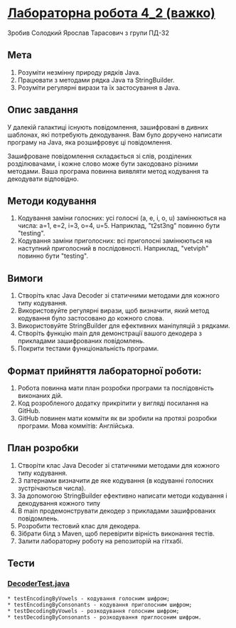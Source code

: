 ﻿# [Лабораторна робота 4_2 (важко)](https://github.com/Goodwin251/solodkyi_java_labs/blob/main/README.md)

Зробив Солодкий Ярослав Тарасович з групи ПД-32

## Мета

1. Розуміти незмінну природу рядків Java.
1. Працювати з методами рядка Java та StringBuilder.
1. Розуміти регулярні вирази та їх застосування в Java.

## Опис завдання

У далекій галактиці існують повідомлення, зашифровані в дивних шаблонах, які потребують декодування. Вам було доручено написати програму на Java, яка розшифровує ці повідомлення.

Зашифроване повідомлення складається зі слів, розділених розділювачами, і кожне слово може бути закодовано різними методами. Ваша програма повинна виявляти метод кодування та декодувати відповідно.

## Методи кодування

1. Кодування заміни голосних: усі голосні (a, e, i, o, u) замінюються на числа: a=1, e=2, i=3, o=4, u=5. Наприклад, "t2st3ng" повинно бути "testing".
1. Кодування заміни приголосних: всі приголосні замінюються на наступний приголосний в послідовності. Наприклад, "vetviph" повинно бути "testing".

## Вимоги

1. Створіть клас Java Decoder зі статичними методами для кожного типу кодування.
1. Використовуйте регулярні вирази, щоб визначити, який метод кодування було застосовано до кожного слова.
1. Використовуйте StringBuilder для ефективних маніпуляцій з рядками.
1. Створіть функцію main для демонстрації вашого декодера з прикладами зашифрованих повідомлень.
1. Покрити тестами функціональність програми.

## Формат прийняття лабораторної роботи: 

1. Робота повинна мати план розробки програми та послідовність виконаних дій.
1. Код розробленого додатку прикріпити у вигляді посилання на GitHub.
1. GitHub повинен мати комміти як ви зробили на протязі розробки програми. Мова коммітів: Англійська.

## План розробки

1. Створіти клас Java Decoder зі статичними методами для кожного типу кодування.
1. З патернами визначити де яке кодування (в кодуванні голосних зустрічаються числа).
1. За допомогою StringBuilder ефективно написати методи кодування і декодування кожного типу
1. В main продемонструвати декодер з прикладами зашифрованих повідомлень.
1. Розробити тестовий клас для декодера.
1. Зібрати білд з Maven, щоб перевірити вірність виконання тестів.
1. Залити лабораторну роботу на репозиторій на гітхабі.

## Тести

### [DecoderTest.java](https://github.com/Goodwin251/solodkyi_java_labs/blob/main/src/test/java/com/solodkyi/java_labs/Lab4_2Test/DecoderTest.java)
	* testEncodingByVowels - кодування голосним шифром;
	* testEncodingByConsonants - кодування приголосним шифром;
	* testDecodingByVowels - розкодування голосним шифром;
	* testDecodingByConsonants - розкодування приглосоним шифром. 
